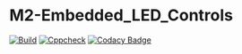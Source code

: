 # M2-Embedded_LED_Controls

[![Build](https://github.com/RAshwin990/M2-Embedded_LED_Controls/actions/workflows/compile.yml/badge.svg)](https://github.com/RAshwin990/M2-Embedded_LED_Controls/actions/workflows/compile.yml)
[![Cppcheck](https://github.com/RAshwin990/M2-Embedded_LED_Controls/actions/workflows/cppcheck.yml/badge.svg)](https://github.com/RAshwin990/M2-Embedded_LED_Controls/actions/workflows/cppcheck.yml)
[![Codacy Badge](https://app.codacy.com/project/badge/Grade/11e2ead06c3445ae92c41146ff5290f9)](https://www.codacy.com/gh/RAshwin990/M2-Embedded_LED_Controls/dashboard?utm_source=github.com&amp;utm_medium=referral&amp;utm_content=RAshwin990/M2-Embedded_LED_Controls&amp;utm_campaign=Badge_Grade)
